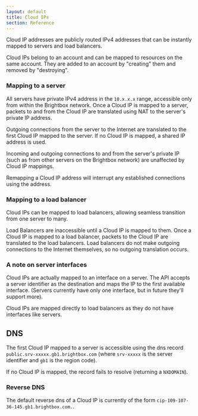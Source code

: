 ```yaml
---
layout: default
title: Cloud IPs
section: Reference
---
```


Cloud IP addresses are publicly routed IPv4 addresses that can be
instantly mapped to servers and load balancers.

Cloud IPs belong to an account and can be mapped to resources on the
same account. They are added to an account by "creating" them and
removed by "destroying".

### Mapping to a server

All servers have private IPv4 address in the `10.x.x.x` range,
accessible only from within the Brightbox network.  Once a Cloud IP is
mapped to a server, packets to and from the Cloud IP are translated
using NAT to the server's private IP address.

Outgoing connections from the server to the Internet are translated to
the first Cloud IP mapped to the server.  If no Cloud IP is mapped, a
shared IP address is used.

Incoming and outgoing connections to and from the server's private IP
(such as from other servers on the Brightbox network) are unaffected
by Cloud IP mappings.

Remapping a Cloud IP address will interrupt any established
connections using the address.

### Mapping to a load balancer

Cloud IPs can be mapped to load balancers, allowing seamless
transition from one server to many.

Load Balancers are inaccessible until a Cloud IP is mapped to
them. Once a Cloud IP is mapped to a load balancer, packets to the
Cloud IP are translated to the load balancers.  Load balancers do not
make outgoing connections to the Internet themselves, so no outgoing
translation occurs.

### A note on server interfaces

Cloud IPs are actually mapped to an interface on a server. The API
accepts a server identifier as the destination and maps the IP to the
first available interface. (Servers currently have only one interface,
but in future they'll support more).

Cloud IPs are mapped directly to load balancers as they do not have
interfaces like servers.

## DNS

The first Cloud IP mapped to a server is accessible using the dns
record `public.srv-xxxxx.gb1.brightbox.com` (where `srv-xxxxx` is the
server identifier and `gb1` is the region code).

If no Cloud IP is mapped, the record fails to resolve (returning a
`NXDOMAIN`).

### Reverse DNS

The default reverse dns of a Cloud IP is currently of the form
`cip-109-107-36-145.gb1.brightbox.com.`.

